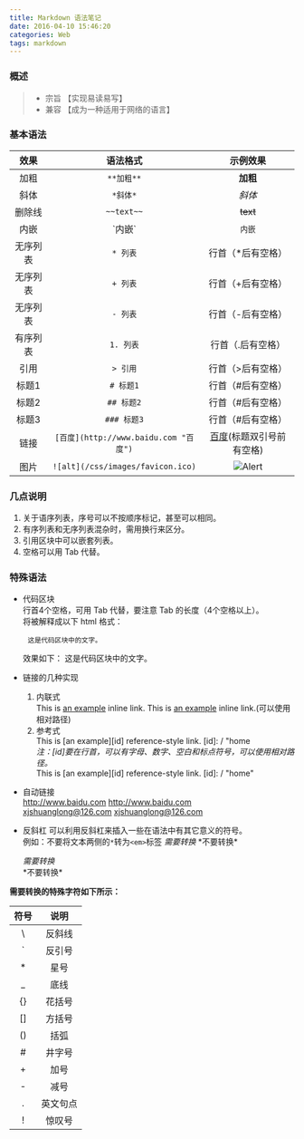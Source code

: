 ```yaml
---
title: Markdown 语法笔记
date: 2016-04-10 15:46:20
categories: Web
tags: markdown
---
```


### 概述
>* 宗旨 【实现易读易写】  
>* 兼容 【成为一种适用于网络的语言】  

### 基本语法
| 效果 | 语法格式 | 示例效果 |
|:----:|:------:|:--------:|
| 加粗 | `**加粗**` | **加粗** |
| 斜体 | `*斜体*` | *斜体* |
|删除线|`~~text~~`|~~text~~|
| 内嵌 | \`内嵌\` | `内嵌` |
| 无序列表 | `* 列表` | 行首（*后有空格） |
| 无序列表 | `+ 列表` | 行首（+后有空格） |
| 无序列表 | `- 列表` | 行首（-后有空格） |
| 有序列表 | `1. 列表` | 行首（.后有空格） |
| 引用 | `> 引用` | 行首（>后有空格） |
| 标题1 | `# 标题1` |行首（#后有空格）|
| 标题2 | `## 标题2` |行首（#后有空格）|
| 标题3 | `### 标题3` |行首（#后有空格）|
| 链接 |`[百度](http://www.baidu.com "百度")`|[百度](http://www.baidu.com "百度")(标题双引号前有空格)|
| 图片 |`![alt](/css/images/favicon.ico)`|![Alert](/css/images/favicon.ico)|

### 几点说明
1. 关于语序列表，序号可以不按顺序标记，甚至可以相同。
2. 有序列表和无序列表混杂时，需用换行来区分。
3. 引用区块中可以嵌套列表。
4. 空格可以用 Tab 代替。

### 特殊语法

*   代码区块  
行首4个空格，可用 Tab 代替，要注意 Tab 的长度（4个空格以上）。  
将被解释成以下 html 格式：
        <pre>
            <code>这是代码区块中的文字。</code>
        </pre>
效果如下：
        这是代码区块中的文字。  
*   链接的几种实现  
    1. 内联式  
            This is [an example](/ "home") inline link.
    This is [an example](/ "home") inline link.(可以使用相对路径)
    2. 参考式  
            This is [an example][id] reference-style link.
            [id]: /  "home  
        _注：\[id\]要在行首，可以有字母、数字、空白和标点符号，可以使用相对路径。_  
    This is [an example][id] reference-style link.
[id]: /  "home"
*   自动链接  
        <http://www.baidu.com>
    <http://www.baidu.com>  
        <xjshuanglong@126.com>
    <xjshuanglong@126.com>

*   反斜杠
可以利用反斜杠来插入一些在语法中有其它意义的符号。  
例如：不要将文本两侧的`*`转为`<em>`标签
        *需要转换*
        \*不要转换\*

    *需要转换*  
    \*不要转换\*  

__需要转换的特殊字符如下所示：__  

|  符号  |   说明   |
|:------:|:-------:|
|   \\   |  反斜线  |
|   \`   |  反引号  |
|   \*   |   星号   |
|   \_   |   底线   |
|   \{\} |  花括号  |
|   \[\] |  方括号  |
|   \(\) |    括弧  |
|   \#   |   井字号 |
|   \+   |   加号   |
|   \-   |   减号   |
|   \.   | 英文句点 |
|   \!   |  惊叹号  |
